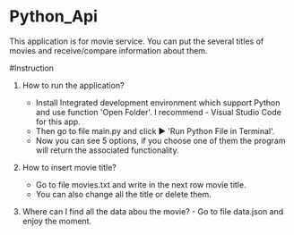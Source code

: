 # Python_Api
  
  This application is for movie service.
  You can put the several titles of movies and receive/compare information about them.
  
  
  
  
#Instruction

  1) How to run the application?
        - Install Integrated development environment which support Python and use function 'Open Folder'.
          I recommend - Visual Studio Code  for this app.
        - Then go to file main.py  and click ▶️ 'Run Python File in Terminal'.
        - Now you can see 5 options, if you choose one of them the program will return the associated functionality.
        
  2) How to insert movie title?
        - Go to file movies.txt and write in the next row movie title.
        * You can also change all the title or delete them.
  
  3) Where can I find all the data abou the movie?
         - Go to file data.json and enjoy the moment.
        

  
  
